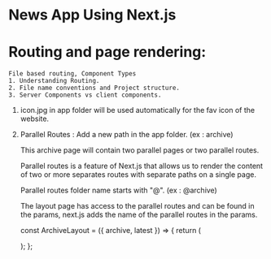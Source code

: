 # News App Using Next.js

# Routing and page rendering:

    File based routing, Component Types
    1. Understanding Routing.
    2. File name conventions and Project structure.
    3. Server Components vs client components.

1. icon.jpg in app folder will be used automatically for the fav icon of the website.

2. Parallel Routes :
   Add a new path in the app folder. (ex : archive)

   This archive page will contain two parallel pages or two parallel routes.

   Parallel routes is a feature of Next.js that allows us to render the content of two or more separates routes with separate paths on a single page.

   Parallel routes folder name starts with "@". (ex : @archive)

   The layout page has access to the parallel routes and can be found in the params, next.js adds the name of the parallel routes in the params.

   const ArchiveLayout = ({ archive, latest }) => {
   return (
   <!-- <div>
                <h1>News Archive</h1>
                <section id="archive-filter">{archive}</section>
                <section id="archive-latest">{latest}</section>
            </div> -->

   );
   };
